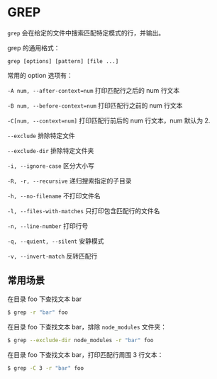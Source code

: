 # GREP

`grep` 会在给定的文件中搜索匹配特定模式的行，并输出。

grep 的通用格式：

```
grep [options] [pattern] [file ...]
```

常用的 option 选项有：

`-A num, --after-context=num` 打印匹配行之后的 num 行文本

`-B num, --before-context=num` 打印匹配行之前的 num 行文本

`-C[num, --context=num]` 打印匹配行前后的 num 行文本，num 默认为 2.

`--exclude` 排除特定文件

`--exclude-dir` 排除特定文件夹

`-i, --ignore-case` 区分大小写

`-R, -r, --recursive` 递归搜索指定的子目录

`-h, --no-filename` 不打印文件名

`-l, --files-with-matches` 只打印包含匹配行的文件名

`-n, --line-number` 打印行号

`-q, --quient, --silent` 安静模式

`-v, --invert-match` 反转匹配行

## 常用场景

在目录 foo 下查找文本 bar

```sh
$ grep -r "bar" foo
```

在目录 foo 下查找文本 bar，排除 `node_modules` 文件夹：

```sh
$ grep --exclude-dir node_modules -r "bar" foo
```

在目录 foo 下查找文本 bar，打印匹配行周围 3 行文本：

```sh
$ grep -C 3 -r "bar" foo
```

